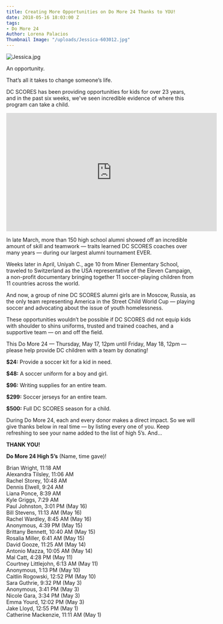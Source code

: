 ```yaml
---
title: Creating More Opportunities on Do More 24 Thanks to YOU!
date: 2018-05-16 18:03:00 Z
tags:
- Do More 24
Author: Lorena Palacios
Thumbnail Image: "/uploads/Jessica-603012.jpg"
---
```


![Jessica.jpg](/uploads/Jessica.jpg)

An opportunity.

That’s all it takes to change someone’s life.




DC SCORES has been providing opportunities for kids for over 23 years, and in the past six weeks, we've seen incredible evidence of where this program can take a child.

<iframe width="560" height="315" src="https://www.youtube.com/embed/sP-fFc6cIds" frameborder="0" allow="autoplay; encrypted-media" allowfullscreen></iframe>

In late March, more than 150 high school alumni showed off an incredible amount of skill and teamwork — traits learned DC SCORES coaches over many years — during our largest alumni tournament EVER.

Weeks later in April, Uniyah C., age 10 from Miner Elementary School, traveled to Switzerland as the USA representative of the Eleven Campaign, a non-profit documentary bringing together 11 soccer-playing children from 11 countries across the world.

And now, a group of nine DC SCORES alumni girls are in Moscow, Russia, as the only team representing America in the Street Child World Cup — playing soccer and advocating about the issue of youth homelessness.

These opportunities wouldn’t be possible if DC SCORES did not equip kids with shoulder to shins uniforms, trusted and trained coaches, and a supportive team — on and off the field.

This Do More 24 — Thursday, May 17, 12pm until Friday, May 18, 12pm — please help provide DC children with a team by donating!

**$24:** Provide a soccer kit for a kid in need.

**$48:** A soccer uniform for a boy and girl.

**$96:** Writing supplies for an entire team.

**$299:** Soccer jerseys for an entire team.

**$500:** Full DC SCORES season for a child.

During Do More 24, each and every donor makes a direct impact. So we will give thanks below in real time — by listing every one of you. Keep refreshing to see your name added to the list of high 5’s. And...

**THANK YOU!**

**Do More 24 High 5’s**
\(Name, time gave)!

Brian Wright, 11:18 AM <br>
Alexandra Tilsley, 11:06 AM <br>
Rachel Storey, 10:48 AM <br>
Dennis Elwell, 9:24 AM <br>
Liana Ponce, 8:39 AM <br>
Kyle Griggs, 7:29 AM <br>
Paul Johnston, 3:01 PM (May 16) <br>
Bill Stevens, 11:13 AM (May 16) <br>
Rachel Wardley, 8:45 AM (May 16) <br>
Anonymous, 4:39 PM (May 15) <br>
Brittany Bennett, 10:40 AM (May 15) <br>
Rosalia Miller, 6:41 AM (May 15) <br>
David Gooze, 11:25 AM (May 14) <br>
Antonio Mazza, 10:05 AM (May 14) <br>
Mal Catt, 4:28 PM (May 11) <br>
Courtney Littlejohn, 6:13 AM (May 11) <br>
Anonymous, 1:13 PM (May 10) <br>
Caitlin Rogowski, 12:52 PM (May 10) <br>
Sara Guthrie, 9:32 PM (May 3) <br>
Anonymous, 3:41 PM (May 3) <br>
Nicole Gara, 3:34 PM (May 3) <br>
Emma Yourd, 12:02 PM (May 3) <br>
Jake Lloyd, 12:55 PM (May 1) <br>
Catherine Mackenzie, 11:11 AM (May 1) <br>